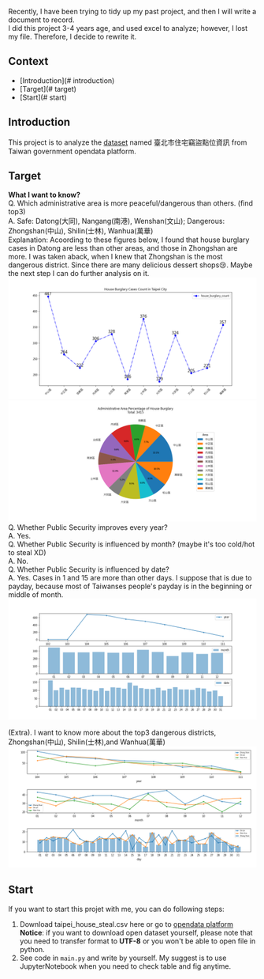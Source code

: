 Recently, I have been trying to tidy up my past project, and then I will write a document to record.  
I did this project 3-4 years age, and used excel to analyze; however, I lost my file. Therefore, I decide to rewrite it.  

## Context  
* [Introduction](# introduction)  
* [Target](# target)  
* [Start](# start)  


## Introduction  
This project is to analyze the [dataset](https://data.gov.tw/dataset/130312) named 臺北市住宅竊盜點位資訊 from Taiwan government opendata platform.  

## Target  
**What I want to know?**  
Q. Which administrative area is more peaceful/dangerous than others. (find top3)  
A. Safe: Datong(大同), Nangang(南港), Wenshan(文山); Dangerous: Zhongshan(中山), Shilin(士林), Wanhua(萬華)  
Explanation: Acoording to these figures below, I found that house burglary cases in Datong are less than other areas, and those in Zhongshan are more. I was taken aback, when I knew that Zhongshan is the most dangerous district. Since there are many delicious dessert shops:cry:.  Maybe the next step I can do further analysis on it.  
![line](https://github.com/sleepingjun/data-analysis-home-burglary-in-Taipei/blob/main/line_admin_area_count.png)
![pie](https://github.com/sleepingjun/data-analysis-home-burglary-in-Taipei/blob/main/pie_admin_area_percentage.png)  
Q. Whether Public Security improves every year?  
A. Yes.   
Q. Whether Public Security is influenced by month? (maybe it's too cold/hot to steal XD)  
A. No.  
Q. Whether Public Security is influenced by date?  
A. Yes. Cases in 1 and 15 are more than other days. I suppose that is due to payday, because most of Taiwanses people's payday is in the beginning or middle of month.  
![y-m-d](https://github.com/sleepingjun/data-analysis-home-burglary-in-Taipei/blob/main/y_m_d_analysis.png)  

(Extra). I want to know more about the top3 dangerous districts, Zhongshan(中山), Shilin(士林),and Wanhua(萬華)  
![dangerous](https://github.com/sleepingjun/data-analysis-home-burglary-in-Taipei/blob/main/dangerous_district_time_analysis.png)  
## Start  
If you want to start this projet with me, you can do following steps:  
1. Download taipei_house_steal.csv here or go to [opendata platform](https://data.gov.tw/dataset/130312)  
**Notice**: if you want to download open dataset yourself, please note that you need to transfer format to **UTF-8** or you won't be able to open file in python.
2. See code in `main.py` and write by yourself. My suggest is to use JupyterNotebook when you need to check table and fig anytime.  
